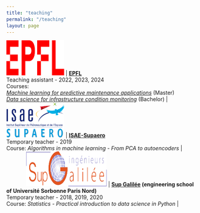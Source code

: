 ```yaml
---
title: "teaching"
permalink: "/teaching"
layout: page
---
```


<img src="/assets/img/logos/epfl-logo-new.svg" height="92px" width="152px"/> | **[EPFL](https://epfl.ch/)** <br/> Teaching assistant - 2022, 2023, 2024 <br/> Courses:<br>*[Machine learning for predictive maintenance applications](https://edu.epfl.ch/coursebook/fr/machine-learning-for-predictive-maintenance-applications-CIVIL-426)* (Master) <br/>*[Data science for infrastructure condition monitoring](https://edu.epfl.ch/coursebook/fr/data-science-for-infrastructure-condition-monitoring-CIVIL-332)* (Bachelor) |
<img src="/assets/img/logos/logo_supaero.png" height="92px" width="152px"/> | **[ISAE-Supaero](https://www.isae-supaero.fr/)** <br/> Temporary teacher - 2019 <br/> Course: *Algorithms in machine learning - From PCA to autoencoders* | <a class="icon" href="https://github.com/FlorentF9/Supaero-mlautoencoders"><svg viewBox="0 0 92px 92px" width="48px" height="48px"><use xlink:href="{{ "/assets/fontawesome/icons.svg" | relative_url }}#github"></use></svg></a>
<img src="/assets/img/logos/supgalilee_logo.png" height="92px" width="212px"/> | **[Sup Galilée](http://www.sup-galilee.univ-paris13.fr/) (engineering school of Université Sorbonne Paris Nord)** <br/> Temporary teacher - 2018, 2019, 2020 <br/> Course: *Statistics - Practical introduction to data science in Python* | <a class="icon" href="https://github.com/FlorentF9/SupGalilee-tdstats"><svg viewBox="0 0 92px 92px" width="48px" height="48px"><use xlink:href="{{ "/assets/fontawesome/icons.svg" | relative_url }}#github"></use></svg></a>
